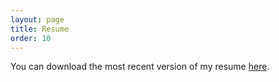 ```yaml
---
layout: page
title: Resume
order: 10
---
```


You can download the most recent version of my resume [here](https://github.com/lucascoelhof/resume/raw/master/cv_LucasCoelhoFigueiredo.pdf).

